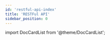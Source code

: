 ```yaml
---
id: 'restful-api-index'
title: 'RESTFul API'
sidebar_position: 0
---
```


import DocCardList from '@theme/DocCardList';

<DocCardList />
